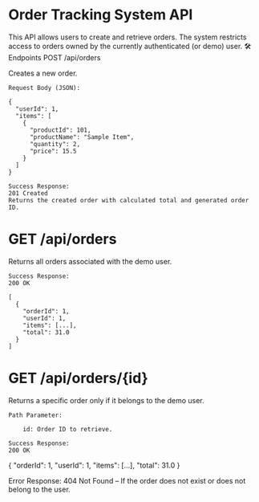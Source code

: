 # Order Tracking System API

This API allows users to create and retrieve orders. The system restricts access to orders owned by the currently authenticated (or demo) user.
🛠️ Endpoints
POST /api/orders

Creates a new order.

    Request Body (JSON):

    {
      "userId": 1,
      "items": [
        {
          "productId": 101,
          "productName": "Sample Item",
          "quantity": 2,
          "price": 15.5
        }
      ]
    }

    Success Response:
    201 Created
    Returns the created order with calculated total and generated order ID.

# GET /api/orders

Returns all orders associated with the demo user.

    Success Response:
    200 OK

    [
      {
        "orderId": 1,
        "userId": 1,
        "items": [...],
        "total": 31.0
      }
    ]

# GET /api/orders/{id}

Returns a specific order only if it belongs to the demo user.

    Path Parameter:

        id: Order ID to retrieve.

    Success Response:
    200 OK

{
  "orderId": 1,
  "userId": 1,
  "items": [...],
  "total": 31.0
}

Error Response:
404 Not Found – If the order does not exist or does not belong to the user.